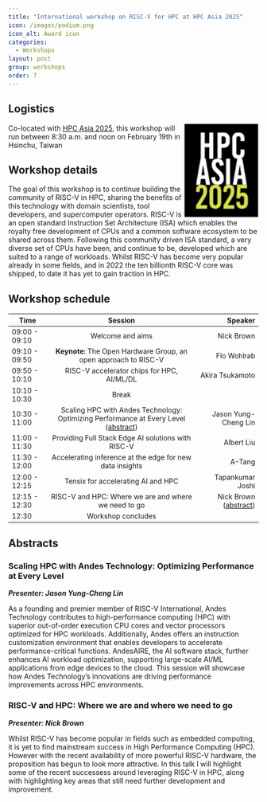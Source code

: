 ```yaml
---
title: "International workshop on RISC-V for HPC at HPC Asia 2025"
icon: /images/podium.png
icon_alt: Award icon
categories:
  - Workshops
layout: post
group: workshops
order: 7
---
```


## Logistics
<img align="right" src="/images/hpc_asia25_logo-small.png" width=150>

Co-located with <a href="https://event1.nchc.org.tw/hpcasia2025/index.html">HPC Asia 2025</a>, this workshop will run between 8:30 a.m. and noon on February 19th in Hsinchu, Taiwan

## Workshop details

The goal of this workshop is to continue building the community of RISC-V in HPC, sharing the benefits of this technology with domain scientists, tool developers, and supercomputer operators. RISC-V is an open standard Instruction Set Architecture (ISA) which enables the royalty free development of CPUs and a common software ecosystem to be shared across them. Following this community driven ISA standard, a very diverse set of CPUs have been, and continue to be, developed which are suited to a range of workloads. Whilst RISC-V has become very popular already in some fields, and in 2022 the ten billionth RISC-V core was shipped, to date it has yet to gain traction in HPC.

## Workshop schedule

| Time        | Session           | Speaker  |
| ------------- |:-------------:| -----:|
| 09:00 - 09:10 | Welcome and aims | Nick Brown |
| 09:10 - 09:50 | **Keynote:**  The Open Hardware Group, an open approach to RISC-V | Flo Wohlrab |
| 09:50 - 10:10 | RISC-V accelerator chips for HPC, AI/ML/DL | Akira Tsukamoto |
| 10:10 - 10:30 | Break |  |
| 10:30 - 11:00 | Scaling HPC with Andes Technology: Optimizing Performance at Every Level ([abstract](https://riscv.epcc.ed.ac.uk/community/workshops/hpcasia25-workshop#scaling-hpc-with-andes-technology-optimizing-performance-at-every-level)) | Jason Yung-Cheng Lin |
| 11:00 - 11:30 | Providing Full Stack Edge AI solutions with RISC-V | Albert Liu |
| 11:30 - 12:00 | Accelerating inference at the edge for new data insights | A-Tang |
| 12:00 - 12:15 | Tensix for accelerating AI and HPC | Tapankumar Joshi |
| 12:15 - 12:30 | RISC-V and HPC: Where we are and where we need to go | Nick Brown ([abstract](https://riscv.epcc.ed.ac.uk/community/workshops/hpcasia25-workshop#risc-v-and-hpc-where-we-are-and-where-we-need-to-go)) |
| 12:30 | Workshop concludes | |

## Abstracts

### Scaling HPC with Andes Technology: Optimizing Performance at Every Level

**_Presenter: Jason Yung-Cheng Lin_**

As a founding and premier member of RISC-V International, Andes Technology contributes to high-performance computing (HPC) with superior out-of-order execution CPU cores and vector processors optimized for HPC workloads. Additionally, Andes offers an instruction customization environment that enables developers to accelerate performance-critical functions. AndesAIRE, the AI software stack, further enhances AI workload optimization, supporting large-scale AI/ML applications from edge devices to the cloud. This session will showcase how Andes Technology’s innovations are driving performance improvements across HPC environments.

### RISC-V and HPC: Where we are and where we need to go

**_Presenter: Nick Brown_**

Whilst RISC-V has become popular in fields such as embedded computing, it is yet to find mainstream success in High Performance Computing (HPC). However with the recent availability of more powerful RISC-V hardware, the proposition has begun to look more attractive. In this talk I will highlight some of the recent successess around leveraging RISC-V in HPC, along with highlighting key areas that still need further development and improvement.
